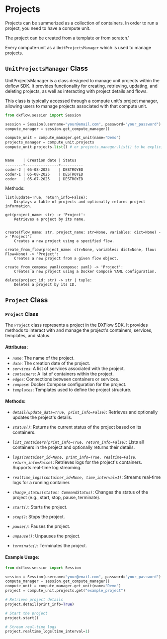 # Projects

Projects can be summerized as a collection of containers. In order to run a project, you need to have a compute unit. 

 The project can be created from a template or from scratch.'
 
 Every compute-unit as a `UnitProjectsManager` which is used to manage projects.

 ## `UnitProjectsManager` Class
UnitProjectsManager is a class designed to manage unit projects within the dxflow SDK. It provides functionality for creating, retrieving, updating, and deleting projects, as well as interacting with project details and flows.

This class is typically accessed through a compute unit's project manager, allowing users to manage projects associated with that compute unit.

    
```python
from dxflow.session import Session

session = Session(username="your@email.com", password="your_password")
compute_manager = session.get_compute_manager()

compute_unit = compute_manager.get_unit(name="Demo")
projects_manager = compute_unit.projects 
compute_unit.projects.list() # or projects_manager.list() to be explicit
```
```markdown

Name    | Creation date | Status   
--------+---------------+----------
coder-2 | 05-08-2025    | DESTROYED
coder-1 | 05-08-2025    | DESTROYED
coder   | 05-07-2025    | DESTROYED
```

Methods:

    list(update=True, return_info=False):
        Displays a table of projects and optionally returns project information.

    get(project_name: str) -> 'Project':
        Retrieves a project by its name.


    create(flow_name: str, project_name: str=None, variables: dict=None) -> 'Project':
        Creates a new project using a specified flow.

    create_from_flow(project_name: str=None, variables: dict=None, flow: Flow=None) -> 'Project':
        Creates a new project from a given flow object.

    create_from_compose_yaml(compose: yaml) -> 'Project':
        Creates a new project using a Docker Compose YAML configuration.

    delete(project_id: str) -> str | tuple:
        Deletes a project by its ID.

## `Project` Class

### `Project` Class

The `Project` class represents a project in the DXFlow SDK. It provides methods to interact with and manage the project's containers, services, templates, and status.

#### Attributes:
- *`name`*: The name of the project.
- *`date`*: The creation date of the project.
- *`services`*: A list of services associated with the project.
- *`containers`*: A list of containers within the project.
- *`edges`*: Connections between containers or services.
- *`compose`*: Docker Compose configuration for the project.
- *`templates`*: Templates used to define the project structure.


#### Methods:

- *`detail(update_data=True, print_info=False)`*:
    Retrieves and optionally updates the project's details.

- *`status()`*:
    Returns the current status of the project based on its containers.

- *`list_containers(print_info=True, return_info=False)`*:
    Lists all containers in the project and optionally returns their details.

- *`logs(container_id=None, print_info=True, realtime=False, return_info=False)`*:
    Retrieves logs for the project's containers. Supports real-time log streaming.

- *`realtime_logs(container_id=None, time_interval=1)`*:
    Streams real-time logs for a running container.

- *`change_status(status: CommandStatus)`*:
    Changes the status of the project (e.g., start, stop, pause, terminate).

- *`start()`*:
    Starts the project.

- *`stop()`*:
    Stops the project.

- *`pause()`*:
    Pauses the project.

- *`unpause()`*:
    Unpauses the project.

- *`terminate()`*:
    Terminates the project.

#### Example Usage:

```python
from dxflow.session import Session

session = Session(username="your@email.com", password="your_password")
compute_manager = session.get_compute_manager()
compute_unit = compute_manager.get_unit(name="Demo")
project = compute_unit.projects.get("example_project")

# Retrieve project details
project.detail(print_info=True)

# Start the project
project.start()

# Stream real-time logs
project.realtime_logs(time_interval=1)
```

